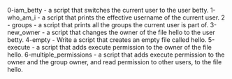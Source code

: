 0-iam_betty - a script that switches the current user to the user betty.
1-who_am_i -  a script that prints the effective username of the current user.
2 - groups - a script that prints all the groups the current user is part of.
3-new_owner - a script that changes the owner of the file hello to the user betty.
4-empty - Write a script that creates an empty file called hello.
5-execute -  a script that adds execute permission to the owner of the file hello.
6-multiple_permissions -  a script that adds execute permission to the owner and the group owner, and read permission to other users, to the file hello.
